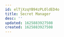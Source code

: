 ```yaml
---
id: elTjXzqYB94zPLOldED4o
title: Secret Manager
desc: ''
updated: 1625883927508
created: 1625883927508
---
```


